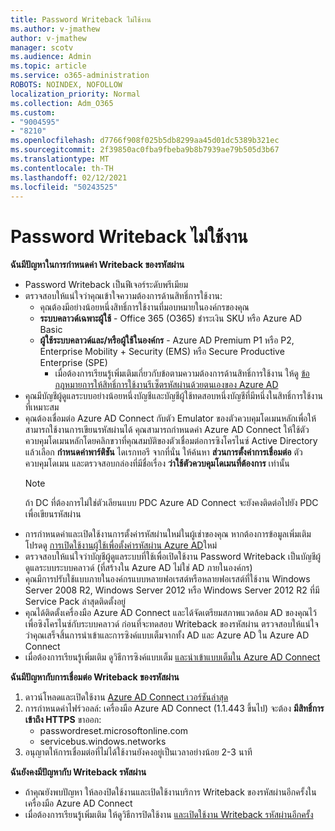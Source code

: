 ```yaml
---
title: Password Writeback ไม่ใช้งาน
ms.author: v-jmathew
author: v-jmathew
manager: scotv
ms.audience: Admin
ms.topic: article
ms.service: o365-administration
ROBOTS: NOINDEX, NOFOLLOW
localization_priority: Normal
ms.collection: Adm_O365
ms.custom:
- "9004595"
- "8210"
ms.openlocfilehash: d7766f908f025b5db8299aa45d01dc5389b321ec
ms.sourcegitcommit: 2f39850ac0fba9fbeba9b8b7939ae79b505d3b67
ms.translationtype: MT
ms.contentlocale: th-TH
ms.lasthandoff: 02/12/2021
ms.locfileid: "50243525"
---
```

# <a name="password-writeback-is-not-working"></a>Password Writeback ไม่ใช้งาน

**ฉันมีปัญหาในการกําหนดค่า Writeback ของรหัสผ่าน**

- Password Writeback เป็นฟีเจอร์ระดับพรีเมียม
- ตรวจสอบให้แน่ใจว่าคุณเข้าใจความต้องการด้านสิทธิ์การใช้งาน:
  - คุณต้องมีอย่างน้อยหนึ่งสิทธิ์การใช้งานที่มอบหมายในองค์กรของคุณ
  - **ระบบคลาวด์เฉพาะผู้ใช้** - Office 365 (O365) ชําระเงิน SKU หรือ Azure AD Basic
  - **ผู้ใช้ระบบคลาวด์และ/หรือผู้ใช้ในองค์กร** - Azure AD Premium P1 หรือ P2, Enterprise Mobility + Security (EMS) หรือ Secure Productive Enterprise (SPE)
    - เมื่อต้องการเรียนรู้เพิ่มเติมเกี่ยวกับข้อตามความต้องการด้านสิทธิ์การใช้งาน ให้ดู [ข้อกฎหมายการให้สิทธิ์การใช้งานรีเซ็ตรหัสผ่านด้วยตนเองของ Azure AD](https://docs.microsoft.com/azure/active-directory/active-directory-passwords-licensing)
- คุณมีบัญชีผู้ดูแลระบบอย่างน้อยหนึ่งบัญชีและบัญชีผู้ใช้ทดสอบหนึ่งบัญชีที่มีหนึ่งในสิทธิ์การใช้งานที่เหมาะสม
- คุณต้องเชื่อมต่อ Azure AD Connect กับตัว Emulator ของตัวควบคุมโดเมนหลักเพื่อให้สามารถใช้งานการเขียนรหัสผ่านได้ คุณสามารถกําหนดค่า Azure AD Connect ให้ใช้ตัวควบคุมโดเมนหลักโดยคลิกขวาที่คุณสมบัติของตัวเชื่อมต่อการซิงโครไนซ์ Active Directory แล้วเลือก **กําหนดค่าพาร์ติชัน** ไดเรกทอรี จากที่นั่น ให้ค้นหา **ส่วนการตั้งค่าการเชื่อมต่อ** ตัวควบคุมโดเมน และตรวจสอบกล่องที่มีชื่อเรื่อง **ว่าใช้ตัวควบคุมโดเมนที่ต้องการ** เท่านั้น
  > [!NOTE]
  > ถ้า DC ที่ต้องการไม่ใช่ตัวเลียนแบบ PDC Azure AD Connect จะยังคงติดต่อไปยัง PDC เพื่อเขียนรหัสผ่าน
- การกําหนดค่าและเปิดใช้งานการตั้งค่ารหัสผ่านใหม่ในผู้เช่าของคุณ หากต้องการข้อมูลเพิ่มเติม โปรดดู [การเปิดใช้งานผู้ใช้เพื่อตั้งค่ารหัสผ่าน Azure AD](https://docs.microsoft.com/azure/active-directory/active-directory-passwords-getting-started)ใหม่
- ตรวจสอบให้แน่ใจว่าบัญชีผู้ดูแลระบบที่ใช้เพื่อเปิดใช้งาน Password Writeback เป็นบัญชีผู้ดูแลระบบระบบคลาวด์ (ที่สร้างใน Azure AD ไม่ใช่ AD ภายในองค์กร)
- คุณมีการปรับใช้แบบภายในองค์กรแบบหลายฟอเรสต์หรือหลายฟอเรสต์ที่ใช้งาน Windows Server 2008 R2, Windows Server 2012 หรือ Windows Server 2012 R2 ที่มี Service Pack ล่าสุดติดตั้งอยู่
- คุณได้ติดตั้งเครื่องมือ Azure AD Connect และได้จัดเตรียมสภาพแวดล้อม AD ของคุณไว้เพื่อซิงโครไนซ์กับระบบคลาวด์ ก่อนที่จะทดสอบ Writeback ของรหัสผ่าน ตรวจสอบให้แน่ใจว่าคุณเสร็จสิ้นการนําเข้าและการซิงค์แบบเต็มจากทั้ง AD และ Azure AD ใน Azure AD Connect
- เมื่อต้องการเรียนรู้เพิ่มเติม ดูวิธีการซิงค์แบบเต็ม [และนําเข้าแบบเต็มใน Azure AD Connect](https://docs.microsoft.com/azure/active-directory/connect/active-directory-aadconnectsync-operations)

**ฉันมีปัญหากับการเชื่อมต่อ Writeback ของรหัสผ่าน**

1. ดาวน์โหลดและเปิดใช้งาน [Azure AD Connect เวอร์ชันล่าสุด](https://www.microsoft.com/download/details.aspx?id=47594)
2. การกําหนดค่าไฟร์วอลล์: เครื่องมือ Azure AD Connect (1.1.443 ขึ้นไป) จะต้อง **มีสิทธิ์การเข้าถึง HTTPS** ขาออก:
    - passwordreset.microsoftonline.com
    - servicebus.windows.networks
3. อนุญาตให้การเชื่อมต่อที่ไม่ได้ใช้งานยังคงอยู่เป็นเวลาอย่างน้อย 2-3 นาที

**ฉันยังคงมีปัญหากับ Writeback รหัสผ่าน**

- ถ้าคุณยังพบปัญหา ให้ลองปิดใช้งานและเปิดใช้งานบริการ Writeback ของรหัสผ่านอีกครั้งในเครื่องมือ Azure AD Connect
- เมื่อต้องการเรียนรู้เพิ่มเติม ให้ดูวิธีการปิดใช้งาน [และเปิดใช้งาน Writeback รหัสผ่านอีกครั้ง](https://docs.microsoft.com/azure/active-directory/active-directory-passwords-troubleshoot)

